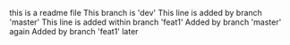 this is a readme file
This branch is 'dev'
This line is added by branch 'master'
This line is added within branch 'feat1'
Added by branch 'master' again
Added by branch 'feat1' later
